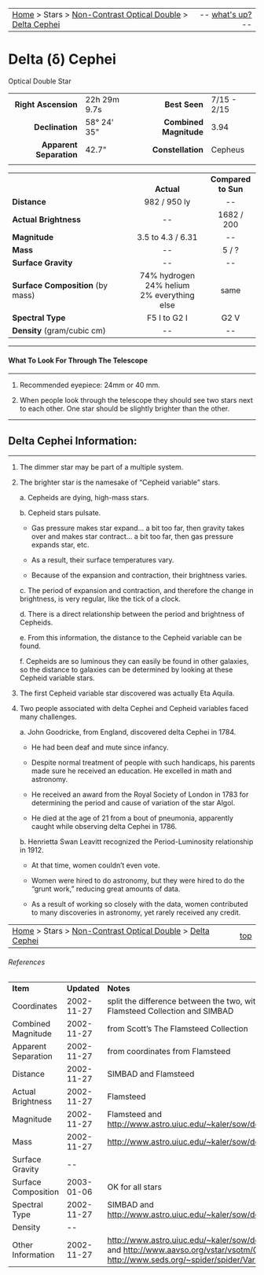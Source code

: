 <script>
	var objectName ="Delta Cephei"
	var objectDesc ="Optical Double Star"
	var objectImage=""
</script>

|    |    |
|:---|---:|
|[Home](/notes/#object-notes) > Stars > [Non-Contrast Optical Double](../!non-contrast-optical-double-star-info) > [Delta Cephei](../delta-cephei)| -- <a href="" onclick="window.open('/img/whats-up.html?name='+objectName+'&desc='+objectDesc+'&image='+objectImage, 'Whats-Up', 'fullscreen=1,toolbar=0,location=0,menubar=0,scrollbars=0,status=0,titlebar=0'); return false;">what's up?</a> -- |

# Delta (&delta;) Cephei
Optical Double Star

|   |   |   |   |
|--:|:--|--:|:--|
|**Right Ascension**|22h 29m 9.7s|**Best Seen**| 7/15 - 2/15 |
|**Declination**|58&deg; 24' 35"|**Combined Magnitude**| 3.94 |
|**Apparent Separation** | 42.7" |**Constellation**| Cepheus |
|   |   |   |   |


|   |   |   |
|---|:---:|:---:|
|   | <br/>**Actual**| **Compared<br/>to Sun** |
|**Distance** | 982 / 950 ly | -- |
|**Actual Brightness** | -- | 1682 / 200 |
|**Magnitude** | 3.5 to 4.3 / 6.31 | -- |
|**Mass**	             | -- | 5 / ? |
|**Surface Gravity**	 | -- | -- |
|**Surface Composition** (by mass) |74% hydrogen<br/>24% helium<br/>2% everything else| same |
|**Spectral Type**       | F5 I to G2 I | G2 V | 
|**Density** (gram/cubic cm) | -- | -- | 

---
#### What To Look For Through The Telescope
---

1.  Recommended eyepiece: 24mm or 40 mm.

1.  When people look through the telescope they should see two stars next to each other.  One star should be slightly brighter than the other.

---
## Delta Cephei Information:
---

1.  The dimmer star may be part of a multiple system.

1.  The brighter star is the namesake of “Cepheid variable” stars.

    a.  Cepheids are dying, high-mass stars.
 
    b.  Cepheid stars pulsate.

    - Gas pressure makes star expand... a bit too far, then gravity takes over and makes star contract... a bit too far, then gas pressure expands star, etc.

    - As a result, their surface temperatures vary.

    - Because of the expansion and contraction, their brightness varies.

    c.  The period of expansion and contraction, and therefore the change in brightness, is very regular, like the tick of a clock.

    d.  There is a direct relationship between the period and brightness of Cepheids.

    e.  From this information, the distance to the Cepheid variable can be found.

    f.  Cepheids are so luminous they can easily be found in other galaxies, so the distance to galaxies can be determined by looking at these Cepheid variable stars.

1.  The first Cepheid variable star discovered was actually Eta Aquila.  

1.  Two people associated with delta Cephei and Cepheid variables faced many challenges.

    a.  John Goodricke, from England, discovered delta Cephei in 1784.

    -  He had been deaf and mute since infancy.

    -  Despite normal treatment of people with such handicaps, his parents made sure he received an education.  He excelled in math and astronomy.

    -  He received an award from the Royal Society of London in 1783 for determining the period and cause of variation of the star Algol.

    -  He died at the age of 21 from a bout of pneumonia, apparently caught while observing delta Cephei in 1786.

    b.	Henrietta Swan Leavitt recognized the Period-Luminosity relationship in 1912.

    -  At that time, women couldn’t even vote.

    -  Women were hired to do astronomy, but they were hired to do the “grunt work,” reducing great amounts of data.

    -  As a result of working so closely with the data, women contributed to  many discoveries in astronomy, yet rarely received any credit. 

 
|    |    |
|:---|---:|
|[Home](/notes/#object-notes) > Stars > [Non-Contrast Optical Double](../!non-contrast-optical-double-star-info) > [Delta Cephei](../delta-cephei)| [top](#delta-cephei)|

###### References

|   |   |   |
|---|---|---|
|**Item**|**Updated**|**Notes**| 
|Coordinates|2002-11-27|split the difference between the two, with Scott’s The Flamsteed Collection and SIMBAD|
|Combined Magnitude|2002-11-27|from Scott’s The Flamsteed Collection|
|Apparent Separation|2002-11-27|from coordinates from Flamsteed|
|Distance|2002-11-27|SIMBAD and Flamsteed|
|Actual Brightness|2002-11-27|Flamsteed|
|Magnitude|2002-11-27|Flamsteed and <http://www.astro.uiuc.edu/~kaler/sow/deltacep.html>|
|Mass|2002-11-27|<http://www.astro.uiuc.edu/~kaler/sow/deltacep.html>|
|Surface Gravity| -- |   |
|Surface Composition|2003-01-06|OK for all stars|
|Spectral Type|2002-11-27|SIMBAD and <http://www.astro.uiuc.edu/~kaler/sow/deltacep.html>|
|Density| -- |   |
|Other Information|2002-11-27|<http://www.astro.uiuc.edu/~kaler/sow/deltacep.html> and <http://www.aavso.org/vstar/vsotm/0900.stm> and <http://www.seds.org/~spider/spider/Vars/deltaCep.html> |

